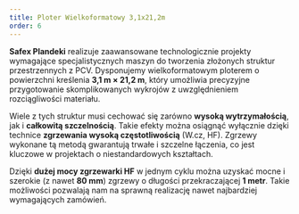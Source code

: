 ```yaml
---
title: Ploter Wielkoformatowy 3,1x21,2m
order: 6
---
```

**Safex Plandeki** realizuje zaawansowane technologicznie projekty wymagające 
specjalistycznych maszyn do tworzenia złożonych struktur przestrzennych z PCV. 
Dysponujemy wielkoformatowym ploterem o powierzchni kreślenia **3,1 m × 21,2 m**, 
który umożliwia precyzyjne przygotowanie skomplikowanych wykrojów z 
uwzględnieniem rozciągliwości materiału.

Wiele z tych struktur musi cechować się zarówno **wysoką wytrzymałością**, 
jak i **całkowitą szczelnością**. Takie efekty można osiągnąć wyłącznie dzięki 
technice **zgrzewania wysoką częstotliwością** (W.cz, HF). Zgrzewy wykonane tą 
metodą gwarantują trwałe i szczelne łączenia, co jest kluczowe w projektach 
o niestandardowych kształtach.


Dzięki **dużej mocy zgrzewarki HF** w jednym cyklu można uzyskać mocne i szerokie 
(z nawet **80 mm**) zgrzewy o długości przekraczającej **1 metr**. Takie 
możliwości pozwalają nam na sprawną realizację nawet najbardziej wymagających 
zamówień.